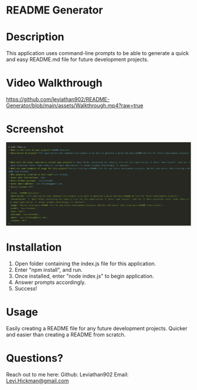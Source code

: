 # README Generator

# Description
This application uses command-line prompts to be able to generate a quick and easy README.md file for future development projects.

# Video Walkthrough
https://github.com/leviathan902/README-Generator/blob/main/assets/Walkthrough.mp4?raw=true
# Screenshot
![Screenshot 1](https://github.com/leviathan902/README-Generator/blob/main/assets/Screenshot_1.PNG?raw=true)


# Installation
1. Open folder containing the index.js file for this application. 
2. Enter "npm install", and run. 
3. Once installed, enter "node index.js" to begin application. 
4. Answer prompts accordingly. 
5. Success!

# Usage
Easily creating a README file for any future development projects. Quicker and easier than creating a README from scratch.

# Questions?
Reach out to me here:
Github: Leviathan902
Email: Levi.Hickman@gmail.com
